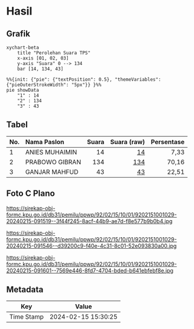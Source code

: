 # Hasil

## Grafik

```mermaid
xychart-beta
    title "Perolehan Suara TPS"
    x-axis [01, 02, 03]
    y-axis "Suara" 0 --> 134
    bar [14, 134, 43]
```

```mermaid
%%{init: {"pie": {"textPosition": 0.5}, "themeVariables": {"pieOuterStrokeWidth": "5px"}} }%%
pie showData
    "1" : 14
    "2" : 134
    "3" : 43
```

## Tabel

| No. | Nama Paslon    | Suara | Suara (raw) | Persentase |
|:--- |:-------------- | -----:| -----------:| ----------:|
| 1   | ANIES MUHAIMIN | 14    | [14][p-1]   | 7,33       |
| 2   | PRABOWO GIBRAN | 134   | [134][p-2]  | 70,16      |
| 3   | GANJAR MAHFUD  | 43    | [43][p-3]   | 22,51      |


[p-1]: https://github.com/gigit-pemilu/pemilu-2024-92-papua-barat/blob/main/pilpres/hitung-suara/sub/92-papua-barat/sub/02-manokwari/sub/15-manokwari-selatan/sub/1001-sowi/sub/029-tps/sub/paslon-1.txt
[p-2]: https://github.com/gigit-pemilu/pemilu-2024-92-papua-barat/blob/main/pilpres/hitung-suara/sub/92-papua-barat/sub/02-manokwari/sub/15-manokwari-selatan/sub/1001-sowi/sub/029-tps/sub/paslon-2.txt
[p-3]: https://github.com/gigit-pemilu/pemilu-2024-92-papua-barat/blob/main/pilpres/hitung-suara/sub/92-papua-barat/sub/02-manokwari/sub/15-manokwari-selatan/sub/1001-sowi/sub/029-tps/sub/paslon-3.txt

## Foto C Plano

https://sirekap-obj-formc.kpu.go.id/db31/pemilu/ppwp/92/02/15/10/01/9202151001029-20240215-091519--3f44f245-8acf-44b9-ae7d-f8e577b9b0b4.jpg

https://sirekap-obj-formc.kpu.go.id/db31/pemilu/ppwp/92/02/15/10/01/9202151001029-20240215-091546--d39200c9-f40e-4c31-8c01-52e093830a00.jpg

https://sirekap-obj-formc.kpu.go.id/db31/pemilu/ppwp/92/02/15/10/01/9202151001029-20240215-091601--7569e446-8fd7-4704-bded-b641ebfebf8e.jpg


## Metadata

| Key        | Value               |
| ---------- | ------------------- |
| Time Stamp | 2024-02-15 15:30:25 |



